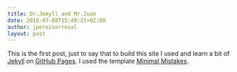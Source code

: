 ```yaml
---
title: Dr.Jekyll and Mr.Juan
date: 2015-07-08T15:49:21+02:00
author: jperezsorrosal
layout: post
---
```

This is the first post, just to say that to build this site I used and learn a bit of [Jekyll](http://jekyllrb.com/) on [GitHub Pages](https://pages.github.com).
I used the template [Minimal Mistakes](http://mmistakes.github.io/minimal-mistakes/).

